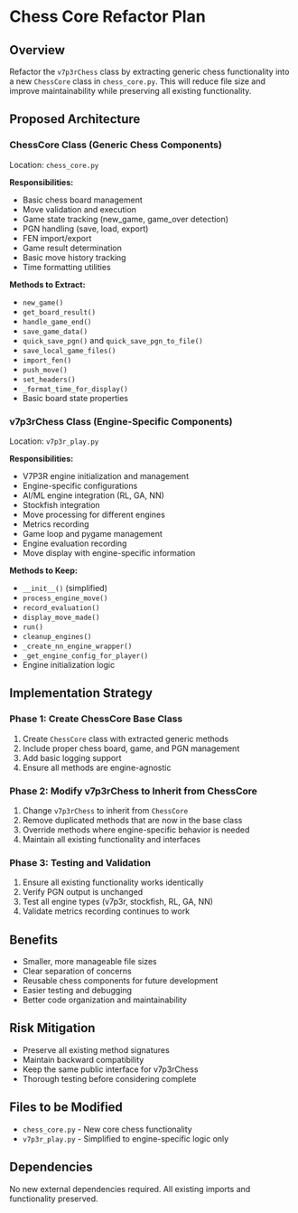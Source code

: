 ﻿# Chess Core Refactor Plan

## Overview
Refactor the `v7p3rChess` class by extracting generic chess functionality into a new `ChessCore` class in `chess_core.py`. This will reduce file size and improve maintainability while preserving all existing functionality.

## Proposed Architecture

### ChessCore Class (Generic Chess Components)
Location: `chess_core.py`

**Responsibilities:**
- Basic chess board management
- Move validation and execution
- Game state tracking (new_game, game_over detection)
- PGN handling (save, load, export)
- FEN import/export
- Game result determination
- Basic move history tracking
- Time formatting utilities

**Methods to Extract:**
- `new_game()`
- `get_board_result()`
- `handle_game_end()`
- `save_game_data()`
- `quick_save_pgn()` and `quick_save_pgn_to_file()`
- `save_local_game_files()`
- `import_fen()`
- `push_move()`
- `set_headers()`
- `_format_time_for_display()`
- Basic board state properties

### v7p3rChess Class (Engine-Specific Components)
Location: `v7p3r_play.py`

**Responsibilities:**
- V7P3R engine initialization and management
- Engine-specific configurations
- AI/ML engine integration (RL, GA, NN)
- Stockfish integration
- Move processing for different engines
- Metrics recording
- Game loop and pygame management
- Engine evaluation recording
- Move display with engine-specific information

**Methods to Keep:**
- `__init__()` (simplified)
- `process_engine_move()`
- `record_evaluation()`
- `display_move_made()`
- `run()`
- `cleanup_engines()`
- `_create_nn_engine_wrapper()`
- `_get_engine_config_for_player()`
- Engine initialization logic

## Implementation Strategy

### Phase 1: Create ChessCore Base Class
1. Create `ChessCore` class with extracted generic methods
2. Include proper chess board, game, and PGN management
3. Add basic logging support
4. Ensure all methods are engine-agnostic

### Phase 2: Modify v7p3rChess to Inherit from ChessCore
1. Change `v7p3rChess` to inherit from `ChessCore`
2. Remove duplicated methods that are now in the base class
3. Override methods where engine-specific behavior is needed
4. Maintain all existing functionality and interfaces

### Phase 3: Testing and Validation
1. Ensure all existing functionality works identically
2. Verify PGN output is unchanged
3. Test all engine types (v7p3r, stockfish, RL, GA, NN)
4. Validate metrics recording continues to work

## Benefits
- Smaller, more manageable file sizes
- Clear separation of concerns
- Reusable chess components for future development
- Easier testing and debugging
- Better code organization and maintainability

## Risk Mitigation
- Preserve all existing method signatures
- Maintain backward compatibility
- Keep the same public interface for v7p3rChess
- Thorough testing before considering complete

## Files to be Modified
- `chess_core.py` - New core chess functionality
- `v7p3r_play.py` - Simplified to engine-specific logic only

## Dependencies
No new external dependencies required. All existing imports and functionality preserved.
